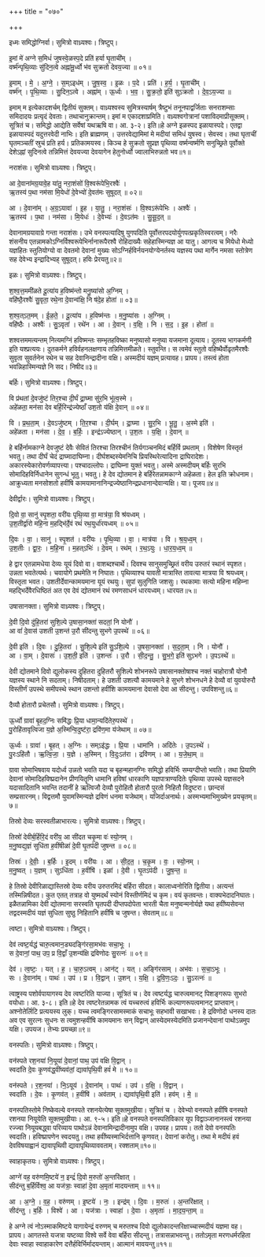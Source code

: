 +++
title = "०७०"

+++


इध्मः समिद्धोग्निर्वा। सुमित्रो वाध्र्यश्वः। त्रिष्टुप्।

इ॒मां मे॑ अग्ने स॒मिधं॑ जुषस्वे॒ळस्प॒दे प्रति॑ हर्या घृ॒ताची॑म् ।  
वर्ष्म॑न्पृथि॒व्याः सु॑दिन॒त्वे अह्ना॑मू॒र्ध्वो भ॑व सुक्रतो देवय॒ज्या ॥ ०१॥

इ॒माम् । मे॒ । अ॒ग्ने॒ । स॒म्ऽइध॑म् । जु॒ष॒स्व॒ । इ॒ळः । प॒दे । प्रति॑ । ह॒र्य॒ । घृ॒ताची॑म् ।  
वर्ष्म॑न् । पृ॒थि॒व्याः । सु॒दिन॒ऽत्वे । अह्ना॑म् । ऊ॒र्ध्वः । भ॒व॒ । सु॒क्र॒तो॒ इति॑ सुऽक्रतो । दे॒व॒ऽय॒ज्या ॥

इमाम् म इत्येकादशर्चम् द्वितीयं सुक्तम्। वाध्र्यश्वस्य सुमित्रस्यार्षम् त्रैष्टुभं तनूनपाद्वर्जिताः सनराशम्साः समिदादयः प्रत्यृदं देवताः। तथाचानुक्रान्तम्। इमां म एकादशाप्रमिति। वध्र्यश्वगोत्रानां पशाविदमाप्रीसूक्तम्। सूत्रितं च। समिद्धो आद्येति सर्वेषां यथऋषि वा। आ. ३-२। इति॥हे अग्ने इळस्पद इळायास्पदे। एतद्वा इळायास्पदं यदुत्तरवेदी नाभिः। इति ब्राह्मणम् । उत्तरवेद्यामिमां मे मदीयां समिधं युषस्व। सेवस्व। तथा घृताचीं घृतमञ्चतीं स्रुचं प्रति हर्य। प्रतिकामयस्व। किञ्च हे सुक्रतो सुप्रज्ञ पृथिव्या वर्ष्मन्वर्ष्मणि सनुच्छ्रिते पूर्वोक्ते देशेऽह्नां सुदिनत्वे तन्निमित्तं देवयज्या देवयागेन हेतुनोर्ध्वो ज्वालाभिरुन्नतो भव॥१॥

नराशंसः। सुमित्रो वाध्र्यश्वः। त्रिष्टुप्।

आ दे॒वाना॑मग्र॒यावे॒ह या॑तु॒ नरा॒शंसो॑ वि॒श्वरू॑पेभि॒रश्वैः॑ ।  
ऋ॒तस्य॑ प॒था नम॑सा मि॒येधो॑ दे॒वेभ्यो॑ दे॒वत॑मः सुषूदत् ॥ ०२॥

आ । दे॒वाना॑म् । अ॒ग्र॒ऽयावा॑ । इ॒ह । या॒तु॒ । नरा॒शंसः॑ । वि॒श्वऽरू॑पेभिः । अश्वैः॑ ।  
ऋ॒तस्य॑ । प॒था । नम॑सा । मि॒येधः॑ । दे॒वेभ्यः॑ । दे॒वऽत॑मः । सु॒सू॒द॒त् ॥

देवानामग्रयावाग्रे गन्ता नराशंसः। उभे वनस्पत्यादिषु युगपदिति पूर्वोत्तरपदयोर्युगपत्प्रकृतिस्वरत्वम्। नरैः शंसनीय एतन्नामकोऽग्निर्विश्वरूपेभिर्नानारूपैरश्वै रोहिदाख्यैः सहेहास्मिन्यज्ञ आ यातु। आगत्य च मियेधो मेध्यो यज्ञहितः स्तुतियोग्यो वा देवतमो देवानां मुख्यः सोऽग्निर्हविर्नयनयोग्येनर्तस्य यज्ञस्य पथा मार्गेन नमसा स्तोत्रेण सह देवेभ्य इन्द्रादिभ्यह् सुषूदत्। हविः प्रेरयतु॥२॥

इळः। सुमित्रो वाध्र्यश्वः। त्रिष्टुप्।

श॒श्व॒त्त॒ममी॑ळते दू॒त्या॑य ह॒विष्म॑न्तो मनु॒ष्या॑सो अ॒ग्निम् ।  
वहि॑ष्ठै॒रश्वैः॑ सु॒वृता॒ रथे॒ना दे॒वान्व॑क्षि॒ नि ष॑दे॒ह होता॑ ॥ ०३॥

श॒श्व॒त्ऽत॒मम् । ई॒ळ॒ते॒ । दू॒त्या॑य । ह॒विष्म॑न्तः । म॒नु॒ष्या॑सः । अ॒ग्निम् ।  
वहि॑ष्ठैः । अश्वैः॑ । सु॒ऽवृता॑ । रथे॑न । आ । दे॒वान् । व॒क्षि॒ । नि । स॒द॒ । इ॒ह । होता॑ ॥

शश्वत्तममत्यन्तम् नित्यमग्निं हविष्मन्तः सम्भृतहविष्का मनुष्यासो मनुष्या यजमाना दूत्याय। दूतस्य भागकर्मणी इति यश्प्रत्ययः। दुतकर्मने हविर्वहनलक्षणाय तन्निमित्तमीळते। स्तुवन्ति। स त्वमेवं स्तुतो वहिष्थैर्वोढृतमैरश्वैः सुवृता सुवर्तनेन रथेन च सह देवानिन्द्रादीना वक्षि। अस्मदीयं यज्ञम् प्रत्यावह। प्रापय। तस्त्वं होता भवन्निहास्मिन्यज्ञे नि सद। निषीद॥३॥

बर्हिः। सुमित्रो वाध्र्यश्वः। त्रिष्टुप्।

वि प्र॑थतां दे॒वजु॑ष्टं तिर॒श्चा दी॒र्घं द्रा॒घ्मा सु॑र॒भि भू॑त्व॒स्मे ।  
अहे॑ळता॒ मन॑सा देव बर्हि॒रिन्द्र॑ज्येष्ठाँ उश॒तो य॑क्षि दे॒वान् ॥ ०४॥

वि । प्र॒थ॒ता॒म् । दे॒वऽजु॑ष्टम् । ति॒र॒श्चा । दी॒र्घम् । द्रा॒घ्मा । सु॒र॒भि । भू॒तु॒ । अ॒स्मे इति॑ ।  
अहे॑ळता । मन॑सा । दे॒व॒ । ब॒र्हिः॒ । इन्द्र॑ऽज्येष्ठान् । उ॒श॒तः । य॒क्षि॒ । दे॒वान् ॥

हे बर्हिर्नामकाग्ने देवजुष्टं देवैः सेवितं तिरश्चा तिरश्चीनं तिर्यगञ्चनमिदं बर्हिर्वि प्रथताम् । विशेषेण विस्तृतं भवतु। तथा दीर्घं चेदं द्राघ्मादाघिम्ना। दीर्घशब्दस्येमनिचि प्रियस्थिरेत्यादिना द्राघिरादेशः। अकारस्येकारोवर्णव्यापत्त्या। पश्चादल्लोपः। द्राघिम्ना युक्तं भवतु। अस्मे अस्मदीयम् बर्हिः सुरभि सोमादिहविर्निधानेन सुगन्धं भूतु। भवतु। हे देव द्योतमान हे बर्हिरेतन्नामकाग्ने अहॆळता। हेल इति क्रोधनाम। आक्रुध्यता मनसोशतो हवींषि कामयामानानिन्द्रज्येष्ठानिन्द्रप्रधानान्देवान्यक्षि। या। पूजय॥४॥

देवीर्द्वारः। सुमित्रो वाध्र्यश्वः। त्रिष्टुप्।

दि॒वो वा॒ सानु॑ स्पृ॒शता॒ वरी॑यः पृथि॒व्या वा॒ मात्र॑या॒ वि श्र॑यध्वम् ।  
उ॒श॒तीर्द्वा॑रो महि॒ना म॒हद्भि॑र्दे॒वं रथं॑ रथ॒युर्धा॑रयध्वम् ॥ ०५॥

दि॒वः । वा॒ । सानु॑ । स्पृ॒शत॑ । वरी॑यः । पृ॒थि॒व्या । वा॒ । मात्र॑या । वि । श्र॒य॒ध्व॒म् ।  
उ॒श॒तीः । द्वा॒रः॒ । म॒हि॒ना । म॒हत्ऽभिः॑ । दे॒वम् । रथ॑म् । र॒थ॒ऽयुः । धा॒र॒य॒ध्व॒म् ॥

हे द्वार एतन्नामधेया देव्यः यूयं दिवो वा। वाशब्दश्चार्थे। दिवश्च सानुसमुच्छ्रितं वरीय उरुतरं स्थानं स्पृशत। उन्नता भवतेत्यर्थः। चवायोगे प्रथमेति न निघातः। पृथिव्याश्च यावती मात्रास्ति तावत्या मात्रया वि श्रयध्वम्। विस्तृता भवत। उशतीर्देवान्कामयमाना यूयं रथयुः। सुपां सुलुगिति जशसुः। रथकामाः सत्यो महिना महिम्ना महद्भिर्देवैरधिष्ठितं अत एव देवं द्योतमानं रथं रमणसाधनं धारयध्वम्। धारयत॥५॥

उषासानक्ता। सुमित्रो वाध्र्यश्वः। त्रिष्टुप्।

दे॒वी दि॒वो दु॑हि॒तरा॑ सुशि॒ल्पे उ॒षासा॒नक्ता॑ सदतां॒ नि योनौ॑ ।  
आ वां॑ दे॒वास॑ उशती उ॒शन्त॑ उ॒रौ सी॑दन्तु सुभगे उ॒पस्थे॑ ॥ ०६॥

दे॒वी इति॑ । दि॒वः । दु॒हि॒तरा॑ । सु॒शि॒ल्पे इति॑ सु॒ऽशि॒ल्पे । उ॒षसा॒नक्ता॑ । स॒द॒ता॒म् । नि । योनौ॑ ।  
आ । वा॒म् । दे॒वासः॑ । उ॒श॒ती॒ इति॑ । उ॒शन्तः॑ । उ॒रौ । सी॒द॒न्तु॒ । सु॒भ॒गे॒ इति॑ सुऽभगे । उ॒पऽस्थे॑ ॥

देवी द्योतमाने दिवो द्युलोकस्य दुहितरा दुहितरौ सुशिल्पे शोभनरूपे उषासानक्तोषाश्च नक्तं चाहोरात्रौ योनौ यज्ञस्य स्थाने नि सदताम्। निषीदताम्। हे उशती उशत्यौ कामयमाने हे सुभगे शोभनधने हे देव्यौ वां युवयोरुरौ विस्तीर्णं उपस्थे समीपस्थे स्थान उशन्तो हवींशि कामयमाना देवासो देवा आ सीदन्तु। उपविशन्तु॥६॥

दैव्यौ होतारौ प्रचेतसौ। सुमित्रो वाध्र्यश्वः। त्रिष्टुप्।

ऊ॒र्ध्वो ग्रावा॑ बृ॒हद॒ग्निः समि॑द्धः प्रि॒या धामा॒न्यदि॑तेरु॒पस्थे॑ ।  
पु॒रोहि॑तावृत्विजा य॒ज्ञे अ॒स्मिन्वि॒दुष्ट॑रा॒ द्रवि॑ण॒मा य॑जेथाम् ॥ ०७॥

ऊ॒र्ध्वः । ग्रावा॑ । बृ॒हत् । अ॒ग्निः । सम्ऽइ॑द्धः । प्रि॒या । धामा॑नि । अदि॑तेः । उ॒पऽस्थे॑ ।  
पु॒रःऽहि॑तौ । ऋ॒त्वि॒जा॒ । य॒ज्ञे । अ॒स्मिन् । वि॒दुःऽत॑रा । द्रवि॑णम् । आ । य॒जे॒था॒म् ॥

ग्रावा सोमाभिषवाय यदोर्ध्व उन्नतो भवति यदा च बृहन्महानग्निः समिद्धो हविर्भिः सम्यग्दीप्तो भवति। तथा प्रियाणि देवानां सोमादिहविष्प्रदानेन प्रीणयितॄणि धामानि हविषां धारकाणि यज्ञपात्राण्यदितेः पृथिव्या उपस्थे यज्ञसदने यदासादितानि भवन्ति तदानीं हे ऋत्विजौ देव्यौ पुरोहितौ होतारौ पुरतो निहितौ विदुष्टरा। छान्दसं सम्प्रसारनम्। विद्वत्तमौ युवामस्मिन्यज्ञे द्रविणं धनमा यजेथाम्। यजिर्दाअनार्थः। अस्मभ्यमाभिमुख्येन प्रयचृतम्॥७॥

तिस्रो देव्यः सरस्वतीळाभारत्यः। सुमित्रो वाध्र्यश्वः। त्रिष्टुप्।

तिस्रो॑ देवीर्ब॒र्हिरि॒दं वरी॑य॒ आ सी॑दत चकृ॒मा वः॑ स्यो॒नम् ।  
म॒नु॒ष्वद्य॒ज्ञं सुधि॑ता ह॒वींषीळा॑ दे॒वी घृ॒तप॑दी जुषन्त ॥ ०८॥

तिस्रः॑ । दे॒वीः॒ । ब॒र्हिः । इ॒दम् । वरी॑यः । आ । सी॒द॒त॒ । च॒कृ॒म । वः॒ । स्यो॒नम् ।  
म॒नु॒ष्वत् । य॒ज्ञम् । सुऽधि॑ता । ह॒वींषि॑ । इळा॑ । दे॒वी । घृ॒तऽप॑दी । जु॒ष॒न्त॒ ॥

हे तिस्रो देवीरिळाद्यास्तिस्रो देव्यः वरीय उरुतरमिदं बर्हिरा सीदत। कालाध्वनोरिति द्वितीया। अत्यन्तं तस्मिन्निषीदत। कुत एतत् तत्राह वो युष्मदर्थं स्योनं विस्तीर्णमिदं च कृम। वयं कृतवन्तः। वाक्यभेदादनिघातः। इळैतन्नामिका देवी द्योतमाना सरस्वति घृतपदी दीप्तपदोपेता भारती चैता मनुष्वन्मनोर्यज्ञे यथा हवींष्यसेवन्त तद्वदस्मदीयं यज्ञं सुधिता सुष्ठु निहितानि हवींषि च जुषन्त। सेवताम्॥८॥

त्वष्टा। सुमित्रो वाध्र्यश्वः। त्रिष्टुप्।

देव॑ त्वष्ट॒र्यद्ध॑ चारु॒त्वमान॒ड्यदङ्गि॑रसा॒मभ॑वः सचा॒भूः ।  
स दे॒वानां॒ पाथ॒ उप॒ प्र वि॒द्वाँ उ॒शन्य॑क्षि द्रविणोदः सु॒रत्नः॑ ॥ ०९॥

देव॑ । त्व॒ष्टः॒ । यत् । ह॒ । चा॒रु॒ऽत्वम् । आन॑ट् । यत् । अङ्गि॑रसाम् । अभ॑वः । स॒चा॒ऽभूः ।  
सः । दे॒वाना॑म् । पाथः॑ । उप॑ । प्र । वि॒द्वान् । उ॒शन् । य॒क्षि॒ । द्र॒वि॒णः॒ऽदः॒ । सु॒ऽरत्नः॑ ॥

त्वाष्ट्रस्य पशोर्वपायागस्य देव त्वष्टरिति याज्या। सूत्रितं च। देव त्वष्टर्यद्ध चारुत्वमानट् पिशङ्गरूपः सुभरो वयोधाः। आ. ३-८। इति॥हे देव त्वष्टरेतन्नामक त्वं यच्चरुत्वं हविर्भिः कल्याणरूपत्वमानट् प्राप्तवान्। अश्नोतेर्लिटि प्रत्ययस्य लुक्। यच्च त्वमङ्गिरसामस्माकं सचाभूः सहभावी सखाभवः। हे द्रविणोदो धनस्य दातः अव एव सुरत्नः सुधनः स त्वमुशन्हवींषि कामयमानः सन् विद्वान् आस्येदमस्येदमिति प्रजानन्देवानां पाथोऽन्नमुप यक्षि। उपयज। तेभ्यः प्रयच्छा॥९॥

वनस्पतिः। सुमित्रो वाध्र्यश्वः। त्रिष्टुप्।

वन॑स्पते रश॒नया॑ नि॒यूया॑ दे॒वानां॒ पाथ॒ उप॑ वक्षि वि॒द्वान् ।  
स्वदा॑ति दे॒वः कृ॒णव॑द्ध॒वींष्यव॑तां॒ द्यावा॑पृथि॒वी हवं॑ मे ॥ १०॥

वन॑स्पते । र॒श॒नया॑ । नि॒ऽयूय॑ । दे॒वाना॑म् । पाथः॑ । उप॑ । व॒क्षि॒ । वि॒द्वान् ।  
स्वदा॑ति । दे॒वः । कृ॒णव॑त् । ह॒वींषि॑ । अव॑ताम् । द्यावा॑पृथि॒वी इति॑ । हव॑म् । मे॒ ॥

वनस्पतिस्तोमे निष्केवल्ये वनस्पते रशनयेत्येषा सूक्तमुखीया। सूत्रितं च । देवेभ्यो वनस्पते हवींषि वनस्पते रशनया नियूयेति सूक्तमुखीयाः। आ. ९-५। इति॥हे वनस्पते वनस्पतिविकार यूप विद्वाञ्जानानस्त्वं रशनया रज्ज्वा नियूयबद्ध्वा परिव्याय पाथोऽन्नं देवानामिन्द्रादीनामुप वक्षि। उपवह। प्रापय। ततो देवो वनस्पतिः स्वदाति। हविष्प्रापणेन स्वदयतु। तथा हवींष्यस्माभिर्दत्तानि कृणवत्। देवानां करोतु। तथा मे मदीयं हवं देवविषयाह्वानं द्यावापृथिवी द्यावापृथिव्याववताम्। रक्शताम्॥१०॥

स्वाहाकृतयः। सुमित्रो वाध्र्यश्वः। त्रिष्टुप्।

आग्ने॑ वह॒ वरु॑णमि॒ष्टये॑ न॒ इन्द्रं॑ दि॒वो म॒रुतो॑ अ॒न्तरि॑क्षात् ।  
सीद॑न्तु ब॒र्हिर्विश्व॒ आ यज॑त्राः॒ स्वाहा॑ दे॒वा अ॒मृता॑ मादयन्ताम् ॥ ११॥

आ । अ॒ग्ने॒ । व॒ह॒ । वरु॑णम् । इ॒ष्टये॑ । नः॒ । इन्द्र॑म् । दि॒वः । म॒रुतः॑ । अ॒न्तरि॑क्षात् ।  
सीद॑न्तु । ब॒र्हिः । विश्वे॑ । आ । यज॑त्राः । स्वाहा॑ । दे॒वाः । अ॒मृताः॑ । मा॒द॒य॒न्ता॒म् ॥

हे अग्ने त्वं नोऽस्माकमिष्टये यागायेन्द्रं वरुणम् च मरुतश्च दिवो द्युलोकादन्तरिक्षाच्चास्मदीयं यज्ञमा वह। प्रापय। आगतस्ते यजत्रा यष्टव्या विश्वे सर्वे वेवा बर्हिरा सीदन्तु। तत्रासन्नाभवन्तु। ततोऽमृता मरणधर्मरहिता देवाः स्वाहा स्वाहाकारेण दत्तैर्हविर्भिर्मादयन्ताम्। आत्मानं मावयन्तु॥११॥